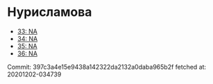 # Нурисламова
- [33: NA](33.md)
- [34: NA](34.md)
- [35: NA](35.md)
- [36: NA](36.md)

Commit: 397c3a4e15e9438a142322da2132a0daba965b2f
 fetched at: 20201202-034739
